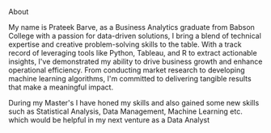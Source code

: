 About

My name is Prateek Barve, as a Business Analytics graduate from Babson College with a passion for data-driven solutions, I bring a blend of technical expertise and creative problem-solving skills to the table. With a track record of leveraging tools like Python, Tableau, and R to extract actionable insights, I've demonstrated my ability to drive business growth and enhance operational efficiency. From conducting market research to developing machine learning algorithms, I'm committed to delivering tangible results that make a meaningful impact.

During my Master's I have honed my skills and also gained some new skills such as Statistical Analysis, Data Management, Machine Learning etc. which would be helpful in my next venture as a Data Analyst
